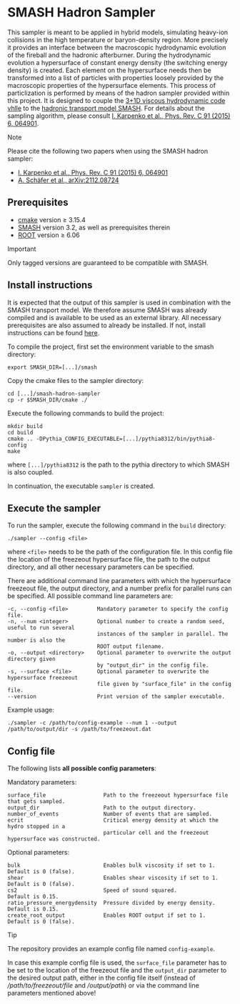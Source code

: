 # SMASH Hadron Sampler

This sampler is meant to be applied in hybrid models, simulating heavy-ion collisions in the high temperature or baryon-density region. More precisely it provides an interface between the macroscopic hydrodynamic evolution of the fireball and the hadronic afterburner. During the hydrodynamic evolution a hypersurface of constant energy density (the switching energy density) is created. Each element on the hypersurface needs then be transformed into a list of particles with properties loosely provided by the macroscopic properties of the hypersurface elements. This process of particlization is performed by means of the hadron sampler provided within this project. It is designed to couple the [3+1D viscous hydrodynamic code vhlle](https://github.com/yukarpenko/vhlle) to the [hadronic transport model SMASH](https://smash-transport.github.io). For details about the sampling algorithm, please consult [I. Karpenko et al., Phys. Rev. C 91 (2015) 6, 064901](https://inspirehep.net/literature/1343339).

> [!NOTE]
> Please cite the following two papers when using the SMASH hadron sampler:
> - [I. Karpenko et al., Phys. Rev. C 91 (2015) 6, 064901](https://inspirehep.net/literature/1343339)
> - [A. Schäfer et al., arXiv:2112.08724](https://arxiv.org/abs/2112.08724)


## Prerequisites
- [cmake](https://cmake.org) version &ge; 3.15.4
- [SMASH](https://github.com/smash-transport/smash) version 3.2, as well as prerequisites therein
- [ROOT](https://root.cern.ch) version &ge; 6.06

> [!IMPORTANT]
> Only tagged versions are guaranteed to be compatible with SMASH.


## Install instructions
It is expected that the output of this sampler is used in combination with the SMASH transport model. We therefore assume SMASH was already compiled and is available to be used as an external library. All necessary prerequisites are also assumed to already be installed.
If not, install instructions can be found [here](https://github.com/smash-transport/smash/blob/main/README.md).

To compile the project, first set the environment variable to the smash directory:

    export SMASH_DIR=[...]/smash

Copy the cmake files to the sampler directory:

    cd [...]/smash-hadron-sampler
    cp -r $SMASH_DIR/cmake ./

Execute the following commands to build the project:

    mkdir build
    cd build
    cmake .. -DPythia_CONFIG_EXECUTABLE=[...]/pythia8312/bin/pythia8-config
    make
where `[...]/pythia8312` is the path to the pythia directory to which SMASH is also coupled.

In continuation, the executable `sampler` is created.


## Execute the sampler
To run the sampler, execute the following command in the `build` directory:

    ./sampler --config <file>

where `<file>` needs to be the path of the configuration file.
In this config file the location of the freezeout hypersurface file, the path to the output directory, and all other necessary parameters can be specified.

There are additional command line parameters with which the hypersurface freezeout file, the output directory, and a number prefix for parallel runs can be specified.
All possible command line parameters are:

    -c, --config <file>         Mandatory parameter to specify the config file.
    -n, --num <integer>         Optional number to create a random seed, useful to run several
                                instances of the sampler in parallel. The number is also the
                                ROOT output filename.
    -o, --output <directory>    Optional parameter to overwrite the output directory given
                                by "output_dir" in the config file.
    -s, --surface <file>        Optional parameter to overwrite the hypersurface freezeout
                                file given by "surface_file" in the config file.
    --version                   Print version of the sampler executable.

Example usage:

    ./sampler -c /path/to/config-example --num 1 --output /path/to/output/dir -s /path/to/freezeout.dat


## Config file

The following lists **all possible config parameters**:

Mandatory parameters:

    surface_file                  Path to the freezeout hypersurface file that gets sampled.
    output_dir                    Path to the output directory.
    number_of_events              Number of events that are sampled.
    ecrit                         Critical energy density at which the hydro stopped in a
                                  particular cell and the freezeout hypersurface was constructed.


Optional parameters:

    bulk                          Enables bulk viscosity if set to 1.   Default is 0 (false).
    shear                         Enables shear viscosity if set to 1.  Default is 0 (false).
    cs2                           Speed of sound squared.               Default is 0.15.
    ratio_pressure_energydensity  Pressure divided by energy density.   Default is 0.15.
    create_root_output            Enables ROOT output if set to 1.      Default is 0 (false).


> [!TIP]
> The repository provides an example config file named `config-example`.

In case this example config file is used, the `surface_file` parameter has to be set to the location of the freezeout file and the `output_dir` parameter to the desired output path, either in the config file itself (instead of _/path/to/freezeout/file_ and _/output/path_) or via the command line parameters mentioned above!
